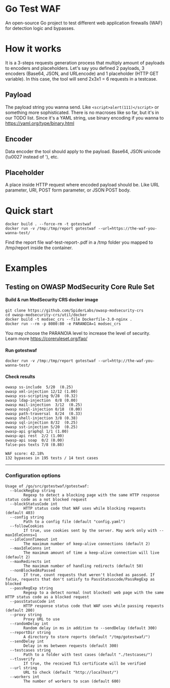 # Go Test WAF

An open-source Go project to test different web application firewalls (WAF) for detection logic and bypasses.

# How it works

It is a 3-steps requests generation process that multiply amount of payloads to encoders and placeholders.
Let's say you defined 2 payloads, 3 encoders (Base64, JSON, and URLencode) and 1 placeholder (HTTP GET variable).
In this case, the tool will send 2x3x1 = 6 requests in a testcase.

## Payload

The payload string you wanna send. Like ```<script>alert(111)</script>``` or something more sophisticated.
There is no macroses like so far, but it's in our TODO list. 
Since it's a YAML string, use binary encoding if you wanna to https://yaml.org/type/binary.html

## Encoder

Data encoder the tool should apply to the payload. Base64, JSON unicode (\u0027 instead of '), etc.

## Placeholder

A place inside HTTP request where encoded payload should be.
Like URL parameter, URI, POST form parameter, or JSON POST body.

# Quick start
```
docker build . --force-rm -t gotestwaf
docker run -v /tmp:/tmp/report gotestwaf --url=https://the-waf-you-wanna-test/
```

Find the report file waf-test-report-<date>.pdf in a /tmp folder you mapped to /tmp/report inside the container.

# Examples

## Testing on OWASP ModSecurity Core Rule Set

#### Build & run ModSecurity CRS docker image
```
git clone https://github.com/SpiderLabs/owasp-modsecurity-crs
cd owasp-modsecurity-crs/util/docker
docker build -t modsec_crs --file Dockerfile-3.0-nginx .
docker run --rm -p 8080:80 -e PARANOIA=1 modsec_crs
```

You may choose the PARANOIA level to increase the level of security.  
Learn more https://coreruleset.org/faq/

#### Run gotestwaf
`docker run -v /tmp:/tmp/report gotestwaf --url=http://the-waf-you-wanna-test/`

#### Check results
```
owasp ss-include  5/20  (0.25)
owasp xml-injection 12/12 (1.00)
owasp xss-scripting 9/28  (0.32)
owasp ldap-injection  0/8 (0.00)
owasp mail-injection  3/12  (0.25)
owasp nosql-injection 0/18  (0.00)
owasp path-traversal  8/24  (0.33)
owasp shell-injection 3/8 (0.38)
owasp sql-injection 8/32  (0.25)
owasp sst-injection 5/20  (0.25)
owasp-api graphql 1/1 (1.00)
owasp-api rest  2/2 (1.00)
owasp-api soap  0/2 (0.00)
false-pos texts 7/8 (0.88)

WAF score: 42.18%
132 bypasses in 195 tests / 14 test cases
```
---

### Configuration options
```
Usage of /go/src/gotestwaf/gotestwaf:
  --blockRegExp string    
        Regexp to detect a blocking page with the same HTTP response status code as a not blocked request
  --blockStatusCode int   
        HTTP status code that WAF uses while blocking requests (default 403)
  --config string         
        Path to a config file (default "config.yaml")
  --followCookies         
        If true, use cookies sent by the server. May work only with --maxIdleConns=1
  --idleConnTimeout int   
        The maximum number of keep-alive connections (default 2)
  --maxIdleConns int      
        The maximum amount of time a keep-alive connection will live (default 2)
  --maxRedirects int      
        The maximum number of handling redirects (default 50)
  --nonBlockedAsPassed    
        If true, count requests that weren't blocked as passed. If false, requests that don't satisfy to PassStatuscode/PassRegExp as blocked
  --passRegExp string     
        Regexp to a detect normal (not blocked) web page with the same HTTP status code as a blocked request
  --passStatusCode int    
        HTTP response status code that WAF uses while passing requests (default 200)
  --proxy string          
        Proxy URL to use
  --randomDelay int       
        Random delay in ms in addition to --sendDelay (default 300)
  --reportDir string      
        A directory to store reports (default "/tmp/gotestwaf/")
  --sendDelay int         
        Delay in ms between requests (default 300)
  --testcases string      
        Path to a folder with test cases (default "./testcases/")
  --tlsverify             
        If true, the received TLS certificate will be verified
  --url string            
        URL to check (default "http://localhost/")
  --workers int
        The number of workers to scan (default 600)
```
